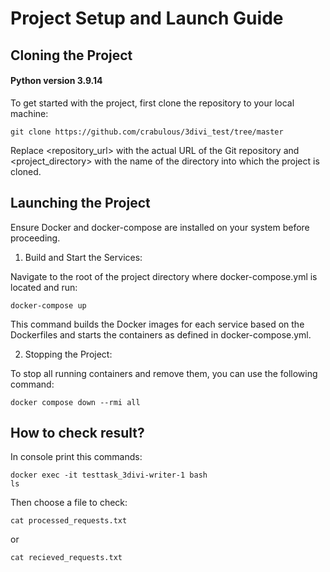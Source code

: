 # Project Setup and Launch Guide

## Cloning the Project
#### Python version 3.9.14
To get started with the project, first clone the repository to your local machine:

```
git clone https://github.com/crabulous/3divi_test/tree/master
```

Replace <repository_url> with the actual URL of the Git repository and <project_directory> with the name of the directory into which the project is cloned.

## Launching the Project
Ensure Docker and docker-compose are installed on your system before proceeding.

1. Build and Start the Services:

Navigate to the root of the project directory where docker-compose.yml is located and run:
```
docker-compose up
```
This command builds the Docker images for each service based on the Dockerfiles and starts the containers as defined in docker-compose.yml.

2. Stopping the Project:

To stop all running containers and remove them, you can use the following command:
```
docker compose down --rmi all 
```

## How to check result?
In console print this commands:
```
docker exec -it testtask_3divi-writer-1 bash
ls
```
Then choose a file to check:
```
cat processed_requests.txt
```
or
```
cat recieved_requests.txt
```
